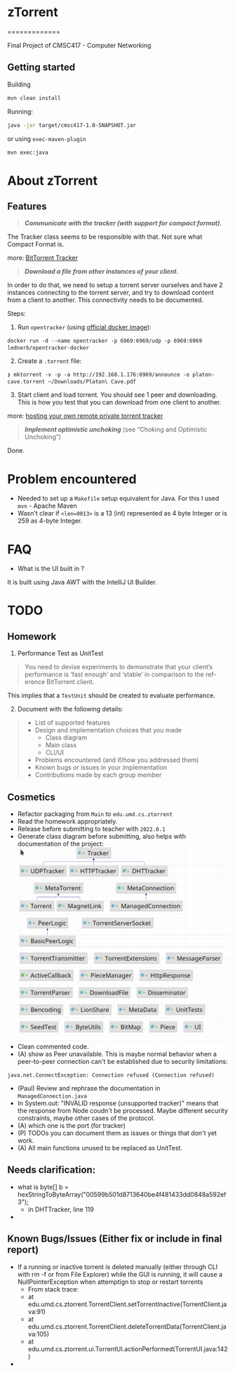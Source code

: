 # zTorrent 
=============

Final Project of CMSC417 - Computer Networking

## Getting started

Building

```sh
mvn clean install
```

Running:
```sh
java -jar target/cmsc417-1.0-SNAPSHOT.jar
```

or using `exec-maven-plugin`

```sh
mvn exec:java
```

# About zTorrent

## Features

> ***Communicate with the tracker (with support for compact format).*** 

The Tracker class seems to be responsible with that. Not sure what Compact Format is.

more: [BitTorrent Tracker](https://en.wikipedia.org/wiki/BitTorrent_tracker)

> ***Download a file from other instances of your client.***

In order to do that, we need to setup a torrent server ourselves and have 2 instances connecting to the torrent server, and try to download content from a client to another. This connectivity needs to be documented.

Steps:

1. Run `opentracker` (using [official docker image](https://hub.docker.com/r/lednerb/opentracker-docker)):

```shell
docker run -d --name opentracker -p 6969:6969/udp -p 6969:6969 lednerb/opentracker-docker
```

2. Create a `.torrent` file:
```shell
❯ mktorrent -v -p -a http://192.168.1.176:6969/announce -o platon-cave.torrent ~/Downloads/Platon\ Cave.pdf
```

3. Start client and load torrent. You should see 1 peer and downloading. This is how you test that you can download from one client to another.

more: [hosting your own remote private torrent tracker](http://troydm.github.io/blog/2013/04/24/hosting-your-own-remote-private-torrent-tracker/)

> ***Implement optimistic unchoking*** (see “Choking and Optimistic Unchoking”)

Done. 

# Problem encountered

* Needed to set up a `Makefile` setup equivalent for Java. For this I used `mvn` - Apache Maven
* Wasn't clear if `<len=0013>` is a 13 (int) represented as 4 byte Integer or is 259 as 4-byte Integer. 

# FAQ

- What is the UI built in ?

It is built using Java AWT with the IntelliJ UI Builder.

# TODO

## Homework

1. Performance Test as UnitTest

> You need to devise experiments to demonstrate that your client’s performance is ‘fast enough’ and ‘stable’ in comparison to the ref-erence BitTorrent client.

This implies that a `TestUnit` should be created to evaluate performance.

2. Document with the following details:

>
> * List of supported features
> * Design and implementation choices that you made
>   * Class diagram
>   * Main class
>   * CLI/UI
> * Problems encountered (and if/how you addressed them)
> * Known bugs or issues in your implementation
> * Contributions made by each group member

## Cosmetics

* Refactor packaging from `Main` to `edu.umd.cs.ztorrent`
* Read the homework appropriately.
* Release before submitting to teacher with `2022.0.1`
* Generate class diagram before submitting, also helps with documentation of the project:
![class diagram](/docs/images/class-diagram.png "Class diagram")
* Clean commented code.
* (A) show as Peer unavailable. This is maybe normal behavior when a peer-to-peer connection can't be established due to security limitations:
```
java.net.ConnectException: Connection refused (Connection refused)
```
* (Paul) Review and rephrase the documentation in `ManagedConnection.java`
* In System.out: "INVALID response (unsupported tracker)" means that the response from Node coudn't be processed. Maybe different security constraints, maybe other cases of the protocol.
* (A) which one is the port (for tracker)
* (P) TODOs you can document them as issues or things that don't yet work.
* (A) All main functions unused to be replaced as UnitTest.

## Needs clarification:
* what is byte[] b = hexStringToByteArray("00599b501d8713640be4f481433dd0848a592ef3");
  * in DHTTracker, line 119
* 


## Known Bugs/Issues (Either fix or include in final report)
* If a running or inactive torrent is deleted manually (either through CLI with rm -f or from File Explorer) while the GUI is running, it will cause a NullPointerException when attemptign to stop or restart torrents
  * From stack trace:
  * at edu.umd.cs.ztorrent.TorrentClient.setTorrentInactive(TorrentClient.java:91)
  * at edu.umd.cs.ztorrent.TorrentClient.deleteTorrentData(TorrentClient.java:105)
  * at edu.umd.cs.ztorrent.ui.TorrentUI.actionPerformed(TorrentUI.java:142)
* 